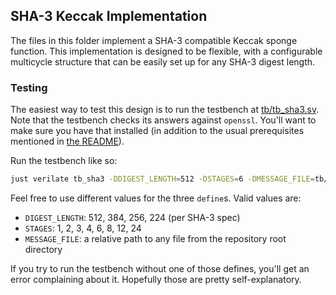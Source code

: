## SHA-3 Keccak Implementation

The files in this folder implement a SHA-3 compatible Keccak sponge function. This implementation
is designed to be flexible, with a configurable multicycle structure that can be easily set up for
any SHA-3 digest length.

### Testing

The easiest way to test this design is to run the testbench at
[tb/tb_sha3.sv](https://github.com/infinitymdm/cu-fpga/blob/main/tb/tb_sha3.sv). Note that the
testbench checks its answers against `openssl`. You'll want to make sure you have that installed
(in addition to the usual prerequisites mentioned in
[the README](https://github.com/infinitymdm/cu-fpga/tree/main?tab=readme-ov-file)).

Run the testbench like so:

```bash
just verilate tb_sha3 -DDIGEST_LENGTH=512 -DSTAGES=6 -DMESSAGE_FILE=tb/sha3_test.bin
```

Feel free to use different values for the three `define`s. Valid values are:
- `DIGEST_LENGTH`: 512, 384, 256, 224 (per SHA-3 spec)
- `STAGES`: 1, 2, 3, 4, 6, 8, 12, 24
- `MESSAGE_FILE`: a relative path to any file from the repository root directory

If you try to run the testbench without one of those defines, you'll get an error complaining about
it. Hopefully those are pretty self-explanatory.
